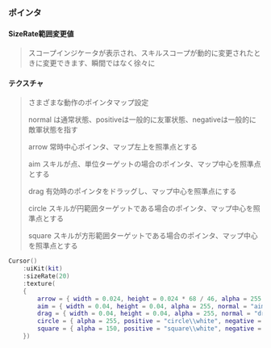 ### ポインタ

#### SizeRate範囲変更値

> スコープインジケータが表示され、スキルスコープが動的に変更されたときに変更できます、瞬間ではなく徐々に

#### テクスチャ

> さまざまな動作のポインタマップ設定
>
> normal は通常状態、positiveは一般的に友軍状態、negativeは一般的に敵軍状態を指す
>
> arrow 常時中心ポインタ、マップ左上を照準点とする
>
> aim スキルが点、単位ターゲットの場合のポインタ、マップ中心を照準点とする
>
> drag 有効時のポインタをドラッグし、マップ中心を照準点にする
>
> circle スキルが円範囲ターゲットである場合のポインタ、マップ中心を照準点とする
>
> square スキルが方形範囲ターゲットである場合のポインタ、マップ中心を照準点とする

```lua
Cursor()
    :uiKit(kit)
    :sizeRate(20)
    :texture(
    {
        arrow = { width = 0.024, height = 0.024 * 68 / 46, alpha = 255, normal = "arrow\\normal", positive = "arrow\\focus", negative = "arrow\\attack" },
        aim = { width = 0.04, height = 0.04, alpha = 255, normal = "aim\\white", positive = "aim\\green", negative = "aim\\red", neutral = "aim\\gold" },
        drag = { width = 0.04, height = 0.04, alpha = 255, normal = "drag\\normal" },
        circle = { alpha = 255, positive = "circle\\white", negative = "circle\\red" },
        square = { alpha = 150, positive = "square\\white", negative = "square\\red" },
    })
```
